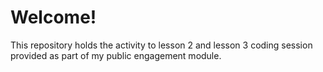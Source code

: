# Welcome!

This repository holds the activity to lesson 2 and lesson 3 coding session provided as part of my public engagement module.

